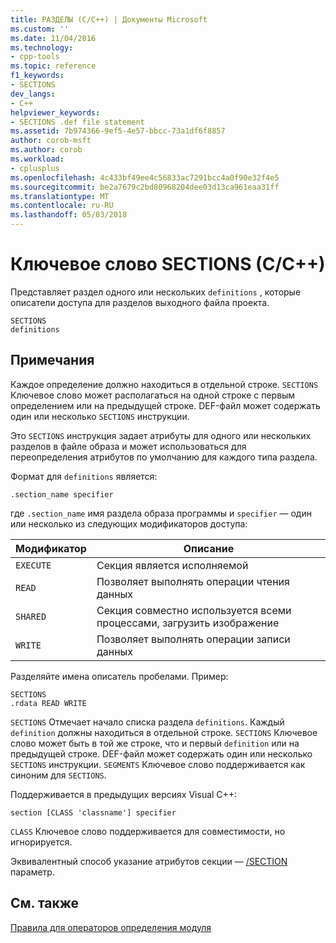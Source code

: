 ```yaml
---
title: РАЗДЕЛЫ (C/C++) | Документы Microsoft
ms.custom: ''
ms.date: 11/04/2016
ms.technology:
- cpp-tools
ms.topic: reference
f1_keywords:
- SECTIONS
dev_langs:
- C++
helpviewer_keywords:
- SECTIONS .def file statement
ms.assetid: 7b974366-9ef5-4e57-bbcc-73a1df6f8857
author: corob-msft
ms.author: corob
ms.workload:
- cplusplus
ms.openlocfilehash: 4c433bf49ee4c56833ac7291bcc4a0f90e32f4e5
ms.sourcegitcommit: be2a7679c2bd80968204dee03d13ca961eaa31ff
ms.translationtype: MT
ms.contentlocale: ru-RU
ms.lasthandoff: 05/03/2018
---
```

# <a name="sections-cc"></a>Ключевое слово SECTIONS (C/C++)
Представляет раздел одного или нескольких `definitions` , которые описатели доступа для разделов выходного файла проекта.  
  
```  
SECTIONS  
definitions  
```  
  
## <a name="remarks"></a>Примечания  
 Каждое определение должно находиться в отдельной строке. `SECTIONS` Ключевое слово может располагаться на одной строке с первым определением или на предыдущей строке. DEF-файл может содержать один или несколько `SECTIONS` инструкции.  
  
 Это `SECTIONS` инструкция задает атрибуты для одного или нескольких разделов в файле образа и может использоваться для переопределения атрибутов по умолчанию для каждого типа раздела.  
  
 Формат для `definitions` является:  
  
 `.section_name specifier`  
  
 где `.section_name` имя раздела образа программы и `specifier` — один или несколько из следующих модификаторов доступа:  
  
|Модификатор|Описание|  
|--------------|-----------------|  
|`EXECUTE`|Секция является исполняемой|  
|`READ`|Позволяет выполнять операции чтения данных|  
|`SHARED`|Секция совместно используется всеми процессами, загрузить изображение|  
|`WRITE`|Позволяет выполнять операции записи данных|  
  
 Разделяйте имена описатель пробелами. Пример:  
  
```  
SECTIONS  
.rdata READ WRITE  
```  
  
 `SECTIONS` Отмечает начало списка раздела `definitions`. Каждый `definition` должны находиться в отдельной строке. `SECTIONS` Ключевое слово может быть в той же строке, что и первый `definition` или на предыдущей строке. DEF-файл может содержать один или несколько `SECTIONS` инструкции. `SEGMENTS` Ключевое слово поддерживается как синоним для `SECTIONS`.  
  
 Поддерживается в предыдущих версиях Visual C++:  
  
```  
section [CLASS 'classname'] specifier  
```  
  
 `CLASS` Ключевое слово поддерживается для совместимости, но игнорируется.  
  
 Эквивалентный способ указание атрибутов секции — [/SECTION](../../build/reference/section-specify-section-attributes.md) параметр.  
  
## <a name="see-also"></a>См. также  
 [Правила для операторов определения модуля](../../build/reference/rules-for-module-definition-statements.md)